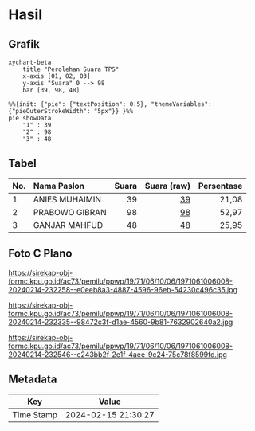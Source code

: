 # Hasil

## Grafik

```mermaid
xychart-beta
    title "Perolehan Suara TPS"
    x-axis [01, 02, 03]
    y-axis "Suara" 0 --> 98
    bar [39, 98, 48]
```

```mermaid
%%{init: {"pie": {"textPosition": 0.5}, "themeVariables": {"pieOuterStrokeWidth": "5px"}} }%%
pie showData
    "1" : 39
    "2" : 98
    "3" : 48
```

## Tabel

| No. | Nama Paslon    | Suara | Suara (raw) | Persentase |
|:--- |:-------------- | -----:| -----------:| ----------:|
| 1   | ANIES MUHAIMIN | 39    | [39][p-1]   | 21,08      |
| 2   | PRABOWO GIBRAN | 98    | [98][p-2]   | 52,97      |
| 3   | GANJAR MAHFUD  | 48    | [48][p-3]   | 25,95      |


[p-1]: https://github.com/gigit-pemilu/pemilu-2024-19-kepulauan-bangka-belitung/blob/main/pilpres/hitung-suara/sub/19-kepulauan-bangka-belitung/sub/71-kota-pangkal-pinang/sub/06-gabek/sub/1006-jerambah-gantung/sub/008-tps/sub/paslon-1.txt
[p-2]: https://github.com/gigit-pemilu/pemilu-2024-19-kepulauan-bangka-belitung/blob/main/pilpres/hitung-suara/sub/19-kepulauan-bangka-belitung/sub/71-kota-pangkal-pinang/sub/06-gabek/sub/1006-jerambah-gantung/sub/008-tps/sub/paslon-2.txt
[p-3]: https://github.com/gigit-pemilu/pemilu-2024-19-kepulauan-bangka-belitung/blob/main/pilpres/hitung-suara/sub/19-kepulauan-bangka-belitung/sub/71-kota-pangkal-pinang/sub/06-gabek/sub/1006-jerambah-gantung/sub/008-tps/sub/paslon-3.txt

## Foto C Plano

https://sirekap-obj-formc.kpu.go.id/ac73/pemilu/ppwp/19/71/06/10/06/1971061006008-20240214-232258--e0eeb8a3-4887-4596-96eb-54230c496c35.jpg

https://sirekap-obj-formc.kpu.go.id/ac73/pemilu/ppwp/19/71/06/10/06/1971061006008-20240214-232335--98472c3f-d1ae-4560-9b81-7632902640a2.jpg

https://sirekap-obj-formc.kpu.go.id/ac73/pemilu/ppwp/19/71/06/10/06/1971061006008-20240214-232546--e243bb2f-2e1f-4aee-9c24-75c78f8599fd.jpg


## Metadata

| Key        | Value               |
| ---------- | ------------------- |
| Time Stamp | 2024-02-15 21:30:27 |



